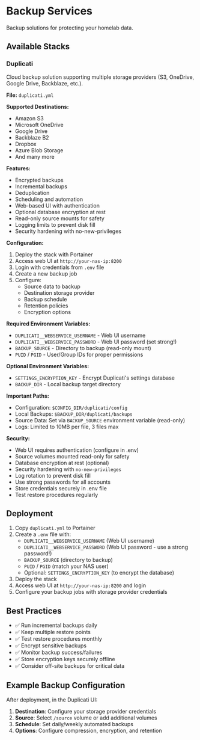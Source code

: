# Backup Services

Backup solutions for protecting your homelab data.

## Available Stacks

### Duplicati

Cloud backup solution supporting multiple storage providers (S3, OneDrive, Google Drive, Backblaze, etc.).

**File:** `duplicati.yml`

**Supported Destinations:**
- Amazon S3
- Microsoft OneDrive
- Google Drive
- Backblaze B2
- Dropbox
- Azure Blob Storage
- And many more

**Features:**
- Encrypted backups
- Incremental backups
- Deduplication
- Scheduling and automation
- Web-based UI with authentication
- Optional database encryption at rest
- Read-only source mounts for safety
- Logging limits to prevent disk fill
- Security hardening with no-new-privileges

**Configuration:**

1. Deploy the stack with Portainer
2. Access web UI at `http://your-nas-ip:8200`
3. Login with credentials from `.env` file
4. Create a new backup job
5. Configure:
   - Source data to backup
   - Destination storage provider
   - Backup schedule
   - Retention policies
   - Encryption options

**Required Environment Variables:**
- `DUPLICATI__WEBSERVICE_USERNAME` - Web UI username
- `DUPLICATI__WEBSERVICE_PASSWORD` - Web UI password (set strong!)
- `BACKUP_SOURCE` - Directory to backup (read-only mount)
- `PUID` / `PGID` - User/Group IDs for proper permissions

**Optional Environment Variables:**
- `SETTINGS_ENCRYPTION_KEY` - Encrypt Duplicati's settings database
- `BACKUP_DIR` - Local backup target directory

**Important Paths:**

- Configuration: `$CONFIG_DIR/duplicati/config`
- Local Backups: `$BACKUP_DIR/duplicati/backups`
- Source Data: Set via `BACKUP_SOURCE` environment variable (read-only)
- Logs: Limited to 10MB per file, 3 files max

**Security:**
- Web UI requires authentication (configure in .env)
- Source volumes mounted read-only for safety
- Database encryption at rest (optional)
- Security hardening with `no-new-privileges`
- Log rotation to prevent disk fill
- Use strong passwords for all accounts
- Store credentials securely in .env file
- Test restore procedures regularly

## Deployment

1. Copy `duplicati.yml` to Portainer
2. Create a `.env` file with:
   - `DUPLICATI__WEBSERVICE_USERNAME` (Web UI username)
   - `DUPLICATI__WEBSERVICE_PASSWORD` (Web UI password - use a strong password!)
   - `BACKUP_SOURCE` (directory to backup)
   - `PUID` / `PGID` (match your NAS user)
   - Optional: `SETTINGS_ENCRYPTION_KEY` (to encrypt the database)
3. Deploy the stack
4. Access web UI at `http://your-nas-ip:8200` and login
5. Configure your backup jobs with storage provider credentials

## Best Practices

- ✅ Run incremental backups daily
- ✅ Keep multiple restore points
- ✅ Test restore procedures monthly
- ✅ Encrypt sensitive backups
- ✅ Monitor backup success/failures
- ✅ Store encryption keys securely offline
- ✅ Consider off-site backups for critical data

## Example Backup Configuration

After deployment, in the Duplicati UI:

1. **Destination**: Configure your storage provider credentials
2. **Source**: Select `/source` volume or add additional volumes
3. **Schedule**: Set daily/weekly automated backups
4. **Options**: Configure compression, encryption, and retention

